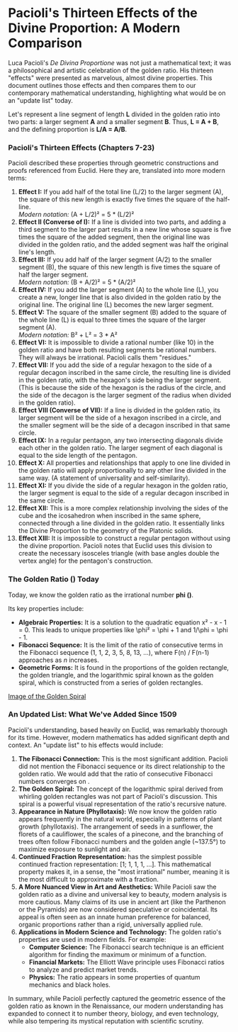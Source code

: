 # **Pacioli's Thirteen Effects of the Divine Proportion: A Modern Comparison**

Luca Pacioli's *De Divina Proportione* was not just a mathematical text; it was a philosophical and artistic celebration of the golden ratio. His thirteen "effects" were presented as marvelous, almost divine properties. This document outlines those effects and then compares them to our contemporary mathematical understanding, highlighting what would be on an "update list" today.

Let's represent a line segment of length **L** divided in the golden ratio into two parts: a larger segment **A** and a smaller segment **B**. Thus, **L \= A \+ B**, and the defining proportion is **L/A \= A/B**.

### **Pacioli's Thirteen Effects (Chapters 7-23)**

Pacioli described these properties through geometric constructions and proofs referenced from Euclid. Here they are, translated into more modern terms:

1. **Effect I:** If you add half of the total line (L/2) to the larger segment (A), the square of this new length is exactly five times the square of the half-line.  
   *Modern notation:* (A \+ L/2)² \= 5 \* (L/2)²  
2. **Effect II (Converse of I):** If a line is divided into two parts, and adding a third segment to the larger part results in a new line whose square is five times the square of the added segment, then the original line was divided in the golden ratio, and the added segment was half the original line's length.  
3. **Effect III:** If you add half of the larger segment (A/2) to the smaller segment (B), the square of this new length is five times the square of half the larger segment.  
   *Modern notation:* (B \+ A/2)² \= 5 \* (A/2)²  
4. **Effect IV:** If you add the larger segment (A) to the whole line (L), you create a new, longer line that is also divided in the golden ratio by the original line. The original line (L) becomes the new larger segment.  
5. **Effect V:** The square of the smaller segment (B) added to the square of the whole line (L) is equal to three times the square of the larger segment (A).  
   *Modern notation:* B² \+ L² \= 3 \* A²  
6. **Effect VI:** It is impossible to divide a rational number (like 10\) in the golden ratio and have both resulting segments be rational numbers. They will always be irrational. Pacioli calls them "residues."  
7. **Effect VII:** If you add the side of a regular hexagon to the side of a regular decagon inscribed in the same circle, the resulting line is divided in the golden ratio, with the hexagon's side being the larger segment. (This is because the side of the hexagon is the radius of the circle, and the side of the decagon is the larger segment of the radius when divided in the golden ratio).  
8. **Effect VIII (Converse of VII):** If a line is divided in the golden ratio, its larger segment will be the side of a hexagon inscribed in a circle, and the smaller segment will be the side of a decagon inscribed in that same circle.  
9. **Effect IX:** In a regular pentagon, any two intersecting diagonals divide each other in the golden ratio. The larger segment of each diagonal is equal to the side length of the pentagon.  
10. **Effect X:** All properties and relationships that apply to one line divided in the golden ratio will apply proportionally to any other line divided in the same way. (A statement of universality and self-similarity).  
11. **Effect XI:** If you divide the side of a regular hexagon in the golden ratio, the larger segment is equal to the side of a regular decagon inscribed in the same circle.  
12. **Effect XII:** This is a more complex relationship involving the sides of the cube and the icosahedron when inscribed in the same sphere, connected through a line divided in the golden ratio. It essentially links the Divine Proportion to the geometry of the Platonic solids.  
13. **Effect XIII:** It is impossible to construct a regular pentagon without using the divine proportion. Pacioli notes that Euclid uses this division to create the necessary isosceles triangle (with base angles double the vertex angle) for the pentagon's construction.

### **The Golden Ratio () Today**

Today, we know the golden ratio as the irrational number **phi ()**.

Its key properties include:

* **Algebraic Properties:** It is a solution to the quadratic equation x² \- x \- 1 \= 0\. This leads to unique properties like \\phi² \= \\phi \+ 1 and 1/\\phi \= \\phi \- 1\.  
* **Fibonacci Sequence:** It is the limit of the ratio of consecutive terms in the Fibonacci sequence (1, 1, 2, 3, 5, 8, 13, ...), where F(n) / F(n-1) approaches  as *n* increases.  
* **Geometric Forms:** It is found in the proportions of the golden rectangle, the golden triangle, and the logarithmic spiral known as the golden spiral, which is constructed from a series of golden rectangles.

[Image of the Golden Spiral](https://encrypted-tbn2.gstatic.com/licensed-image?q=tbn:ANd9GcRvuvs454MPrYZAd7Co_JS5VCsgnm-J8hB0c9Cxp0Rni-vXgo0gidSCQ6AVijPLCeLXI88sPMSmUIhllD1fN0XxY9piqa7hlng16XvIE6oDdbqd-qM)

### **An Updated List: What We've Added Since 1509**

Pacioli's understanding, based heavily on Euclid, was remarkably thorough for its time. However, modern mathematics has added significant depth and context. An "update list" to his effects would include:

1. **The Fibonacci Connection:** This is the most significant addition. Pacioli did not mention the Fibonacci sequence or its direct relationship to the golden ratio. We would add that the ratio of consecutive Fibonacci numbers converges on .  
2. **The Golden Spiral:** The concept of the logarithmic spiral derived from whirling golden rectangles was not part of Pacioli's discussion. This spiral is a powerful visual representation of the ratio's recursive nature.  
3. **Appearance in Nature (Phyllotaxis):** We now know the golden ratio appears frequently in the natural world, especially in patterns of plant growth (phyllotaxis). The arrangement of seeds in a sunflower, the florets of a cauliflower, the scales of a pinecone, and the branching of trees often follow Fibonacci numbers and the golden angle (\~137.5°) to maximize exposure to sunlight and air.  
4. **Continued Fraction Representation:**  has the simplest possible continued fraction representation: \[1; 1, 1, 1, ...\]. This mathematical property makes it, in a sense, the "most irrational" number, meaning it is the most difficult to approximate with a fraction.  
5. **A More Nuanced View in Art and Aesthetics:** While Pacioli saw the golden ratio as a divine and universal key to beauty, modern analysis is more cautious. Many claims of its use in ancient art (like the Parthenon or the Pyramids) are now considered speculative or coincidental. Its appeal is often seen as an innate human preference for balanced, organic proportions rather than a rigid, universally applied rule.  
6. **Applications in Modern Science and Technology:** The golden ratio's properties are used in modern fields. For example:  
   * **Computer Science:** The Fibonacci search technique is an efficient algorithm for finding the maximum or minimum of a function.  
   * **Financial Markets:** The Elliott Wave principle uses Fibonacci ratios to analyze and predict market trends.  
   * **Physics:** The ratio appears in some properties of quantum mechanics and black holes.

In summary, while Pacioli perfectly captured the geometric essence of the golden ratio as known in the Renaissance, our modern understanding has expanded to connect it to number theory, biology, and even technology, while also tempering its mystical reputation with scientific scrutiny.